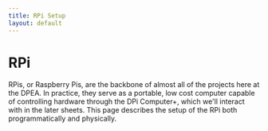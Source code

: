 ```yaml
---
title: RPi Setup
layout: default
---
```

# RPi 
RPis, or Raspberry Pis, are the backbone of almost all of the projects here at the DPEA. In practice, they serve as a portable, low cost computer capable of controlling hardware through the DPi Computer+, which we'll interact with in the later sheets. This page describes the setup of the RPi both programmatically and physically. 